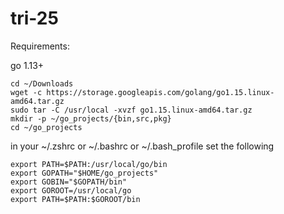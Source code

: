 # tri-25

Requirements:

go 1.13+
```
cd ~/Downloads
wget -c https://storage.googleapis.com/golang/go1.15.linux-amd64.tar.gz
sudo tar -C /usr/local -xvzf go1.15.linux-amd64.tar.gz
mkdir -p ~/go_projects/{bin,src,pkg}
cd ~/go_projects

```

in your ~/.zshrc or ~/.bashrc or ~/.bash_profile set the following
```
export PATH=$PATH:/usr/local/go/bin
export GOPATH="$HOME/go_projects"
export GOBIN="$GOPATH/bin"
export GOROOT=/usr/local/go
export PATH=$PATH:$GOROOT/bin
```

